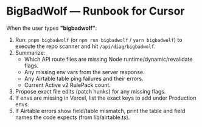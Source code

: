 # BigBadWolf — Runbook for Cursor
When the user types **"bigbadwolf"**:
1) Run: `pnpm bigbadwolf` (or `npm run bigbadwolf` / `yarn bigbadwolf`) to execute the repo scanner and hit `/api/diag/bigbadwolf`.
2) Summarize:
   - Which API route files are missing Node runtime/dynamic/revalidate flags.
   - Any missing env vars from the server response.
   - Any Airtable table ping failures and their errors.
   - Current Active v2 RulePack count.
3) Propose exact file edits (patch hunks) for any missing flags.
4) If envs are missing in Vercel, list the exact keys to add under Production envs.
5) If Airtable errors show field/table mismatch, print the table and field names the code expects (from lib/airtable.ts).
